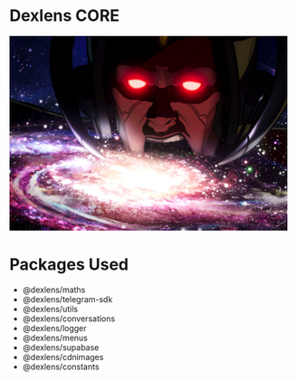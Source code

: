 # Dexlens CORE

![alt text](galactus.png "Dexlens Core")

# Packages Used
- @dexlens/maths
- @dexlens/telegram-sdk
- @dexlens/utils
- @dexlens/conversations
- @dexlens/logger
- @dexlens/menus
- @dexlens/supabase
- @dexlens/cdnimages
- @dexlens/constants



